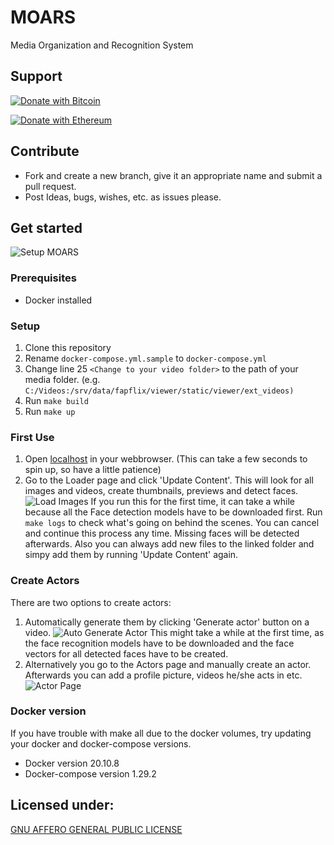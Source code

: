 # MOARS

Media Organization and Recognition System

## Support

[![Donate with Bitcoin](https://en.cryptobadges.io/badge/big/1GDoR1t9AQcB3KHymRgoE8iKnikaw8GwMh)](https://en.cryptobadges.io/donate/1GDoR1t9AQcB3KHymRgoE8iKnikaw8GwMh)

[![Donate with Ethereum](https://en.cryptobadges.io/badge/big/0x18ceee47b45b9a149b3f6940b1705530f3425ea1)](https://en.cryptobadges.io/donate/0x18ceee47b45b9a149b3f6940b1705530f3425ea1)

## Contribute

- Fork and create a new branch, give it an appropriate name and submit a pull request.
- Post Ideas, bugs, wishes, etc. as issues please. 

## Get started

![Setup MOARS](https://github.com/EinAeffchen/Fapflix2.0/blob/master/screenshots/main.png?raw=true)

###  Prerequisites
- Docker installed

### Setup
1. Clone this repository
2. Rename `docker-compose.yml.sample` to `docker-compose.yml`
3. Change line 25 `<Change to your video folder>` to the path of your media folder. (e.g. `C:/Videos:/srv/data/fapflix/viewer/static/viewer/ext_videos)`
2. Run `make build`
3. Run `make up`

### First Use
1. Open [localhost](http://localhost) in your webbrowser. (This can take a few seconds to spin up, so have a little patience)
2. Go to the Loader page and click 'Update Content'. This will look for all images and videos, create thumbnails, previews and detect faces.
![Load Images](https://github.com/EinAeffchen/Fapflix2.0/blob/master/screenshots/loader.png?raw=true)
If you run this for the first time, it can take a while because all the Face detection models have to be downloaded first.
Run `make logs` to check what's going on behind the scenes.
You can cancel and continue this process any time. Missing faces will be detected afterwards. Also you can always add new files to the linked folder and simpy add them by running 'Update Content' again.

### Create Actors
There are two options to create actors:
1. Automatically generate them by clicking 'Generate actor' button on a video.
![Auto Generate Actor](https://github.com/EinAeffchen/Fapflix2.0/blob/master/screenshots/video.png?raw=true)
This might take a while at the first time, as the face recognition models have to be downloaded and the face vectors for all detected faces have to be created.
2. Alternatively you go to the Actors page and manually create an actor. Afterwards you can add a profile picture, videos he/she acts in etc.
![Actor Page](https://github.com/EinAeffchen/Fapflix2.0/blob/master/screenshots/actor.png?raw=true)

### Docker version
If you have trouble with make all due to the docker volumes, try updating your docker and docker-compose versions.
* Docker version 20.10.8
* Docker-compose version 1.29.2

## Licensed under: 
[GNU AFFERO GENERAL PUBLIC LICENSE](./LICENSE.md)
